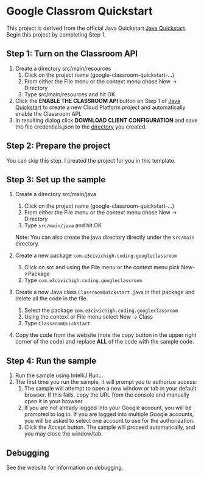 # Google Classrom Quickstart

This project is derived from the official Java Quickstart [Java Quickstart](https://developers.google.com/classroom/quickstart/java). Begin this project by completing Step 1.

## Step 1: Turn on the Classroom API
1. Create a directory src/main/resources
    1. Click on the project name (google-classroom-quickstart-...)
    1. From either the File menu or the context menu chose New -> Directory
    1. Type src/main/resources and hit OK
2. Click the **ENABLE THE CLASSROOM API** button on Step 1 of [Java Quickstart](https://developers.google.com/classroom/quickstart/java) to create a new Cloud Platform project and automatically enable the Classroom API.
3. In resulting dialog click **DOWNLOAD CLIENT CONFIGURATION** and save the file credentials.json to the [directory](src/main/resources) you created. 

## Step 2: Prepare the project

You can skip this step. I created the project for you in this template.

## Step 3: Set up the sample

1. Create a directory src/main/java
    1. Click on the project name (google-classroom-quickstart-...)
    1. From either the File menu or the context menu chose New -> Directory
    1. Type ```src/main/java``` and hit OK
    
    Note: You can also create the java directory directly under the ```src/main``` directory.
2. Create a new package ```com.e3civichigh.coding.googleclassroom```
    1. Click on src and using the File menu or the context menu pick New->Package
    2. Type ```com.e3civichigh.coding.googleclassroom```
2. Create a new Java class ```ClassroomQuickstart.java``` in that package and delete all the code in the file.
    1. Select the package ```com.e3civichigh.coding.googleclassroom```
    2. Using the context or File menu select New -> Class
    3. Type ```ClassroomQuickstart```
3. Copy the code from the website (note the copy button in the upper right corner of the code) and replace **ALL** of the code with the sample code.

## Step 4: Run the sample

1. Run the sample using IntelliJ Run...
2. The first time you run the sample, it will prompt you to authorize access:
    1. The sample will attempt to open a new window or tab in your default browser. If this fails, copy the URL from the console and manually open it in your browser.
    1. If you are not already logged into your Google account, you will be prompted to log in. If you are logged into multiple Google accounts, you will be asked to select one account to use for the authorization.
    1. Click the Accept button.
   The sample will proceed automatically, and you may close the window/tab.

## Debugging

See the website for information on debugging.